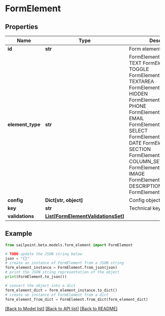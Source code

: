 # FormElement


## Properties

Name | Type | Description | Notes
------------ | ------------- | ------------- | -------------
**id** | **str** | Form element identifier. | [optional] 
**element_type** | **str** | FormElementType value.  TEXT FormElementTypeText TOGGLE FormElementTypeToggle TEXTAREA FormElementTypeTextArea HIDDEN FormElementTypeHidden PHONE FormElementTypePhone EMAIL FormElementTypeEmail SELECT FormElementTypeSelect DATE FormElementTypeDate SECTION FormElementTypeSection COLUMN_SET FormElementTypeColumns IMAGE FormElementTypeImage DESCRIPTION FormElementTypeDescription | [optional] 
**config** | **Dict[str, object]** | Config object. | [optional] 
**key** | **str** | Technical key. | [optional] 
**validations** | [**List[FormElementValidationsSet]**](FormElementValidationsSet.md) |  | [optional] 

## Example

```python
from sailpoint.beta.models.form_element import FormElement

# TODO update the JSON string below
json = "{}"
# create an instance of FormElement from a JSON string
form_element_instance = FormElement.from_json(json)
# print the JSON string representation of the object
print(FormElement.to_json())

# convert the object into a dict
form_element_dict = form_element_instance.to_dict()
# create an instance of FormElement from a dict
form_element_from_dict = FormElement.from_dict(form_element_dict)
```
[[Back to Model list]](../README.md#documentation-for-models) [[Back to API list]](../README.md#documentation-for-api-endpoints) [[Back to README]](../README.md)


